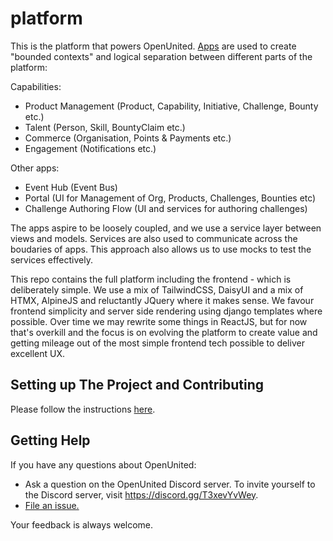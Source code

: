 # platform

This is the platform that powers OpenUnited. [Apps](https://docs.djangoproject.com/en/4.2/ref/applications/) are used to create "bounded contexts" and logical separation between different parts of the platform:

Capabilities:

- Product Management (Product, Capability, Initiative, Challenge, Bounty etc.)
- Talent (Person, Skill, BountyClaim etc.)
- Commerce (Organisation, Points & Payments etc.)
- Engagement (Notifications etc.)

Other apps:

- Event Hub (Event Bus)
- Portal (UI for Management of Org, Products, Challenges, Bounties etc)
- Challenge Authoring Flow (UI and services for authoring challenges)

The apps aspire to be loosely coupled, and we use a service layer between views and models. Services are also used to communicate across the boudaries of apps. This approach also allows us to use mocks to test the services effectively.

This repo contains the full platform including the frontend - which is deliberately simple. We use a mix of TailwindCSS, DaisyUI and a mix of HTMX, AlpineJS and reluctantly JQuery where it makes sense. We favour frontend simplicity and server side rendering using django templates where possible. Over time we may rewrite some things in ReactJS, but for now that's overkill and the focus is on evolving the platform to create value and getting mileage out of the most simple frontend tech possible to deliver excellent UX.

## Setting up The Project and Contributing

Please follow the instructions [here](.github/CONTRIBUTING.md).

## Getting Help

If you have any questions about OpenUnited:

- Ask a question on the OpenUnited Discord server. To invite yourself to the Discord server, visit https://discord.gg/T3xevYvWey.
- [File an issue.](https://github.com/OpenUnited/platform/issues)

Your feedback is always welcome.
